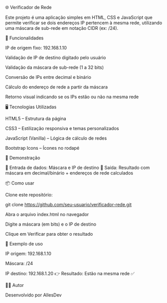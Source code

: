 🌐 Verificador de Rede

Este projeto é uma aplicação simples em HTML, CSS e JavaScript que permite verificar se dois endereços IP pertencem à mesma rede, utilizando uma máscara de sub-rede em notação CIDR (ex: /24).

🚀 Funcionalidades

IP de origem fixo: 192.168.1.10

Validação de IP de destino digitado pelo usuário

Validação da máscara de sub-rede (1 a 32 bits)

Conversão de IPs entre decimal e binário

Cálculo do endereço de rede a partir da máscara

Retorno visual indicando se os IPs estão ou não na mesma rede

🖥️ Tecnologias Utilizadas

HTML5 – Estrutura da página

CSS3 – Estilização responsiva e temas personalizados

JavaScript (Vanilla) – Lógica de cálculo de redes

Bootstrap Icons – Ícones no rodapé

📸 Demonstração

🔹 Entrada de dados: Máscara e IP de destino
🔹 Saída: Resultado com máscara em decimal/binário + endereços de rede calculados

📦 Como usar

Clone este repositório:

git clone https://github.com/seu-usuario/verificador-rede.git


Abra o arquivo index.html no navegador

Digite a máscara (em bits) e o IP de destino

Clique em Verificar para obter o resultado

📌 Exemplo de uso

IP origem: 192.168.1.10

Máscara: /24

IP destino: 192.168.1.20
👉 Resultado: Estão na mesma rede ✅

👨‍💻 Autor

Desenvolvido por AlIesDev
